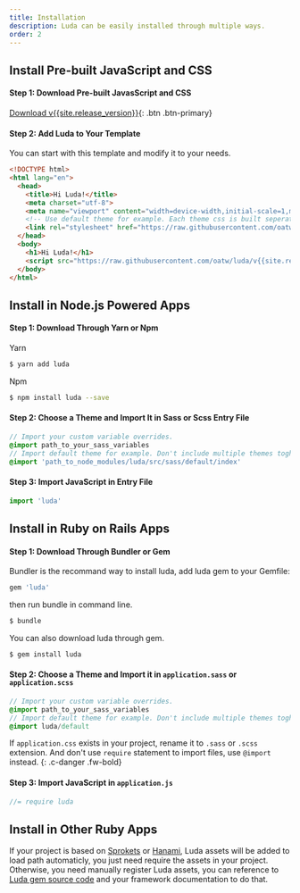 ```yaml
---
title: Installation
description: Luda can be easily installed through multiple ways.
order: 2
---
```


## Install Pre-built JavaScript and CSS

#### Step 1: Download Pre-built JavasScript and CSS

[Download v{{site.release_version}}](https://github.com/oatw/luda/raw/v{{site.release_version}}/release/dist/luda-{{site.release_version}}.zip){: .btn .btn-primary}

#### Step 2: Add Luda to Your Template
You can start with this template and modify it to your needs.

``` html
<!DOCTYPE html>
<html lang="en">
  <head>
    <title>Hi Luda!</title>
    <meta charset="utf-8">
    <meta name="viewport" content="width=device-width,initial-scale=1,maximum-scale=1">
    <!-- Use default theme for example. Each theme css is built seperately, don't include multiple themes toghther. -->
    <link rel="stylesheet" href="https://raw.githubusercontent.com/oatw/luda/v{{site.release_version}}/dist/css/luda-default.min.css">
  </head>
  <body>
    <h1>Hi Luda!</h1>
    <script src="https://raw.githubusercontent.com/oatw/luda/v{{site.release_version}}/dist/js/luda.min.js"></script>
  </body>
</html>
```

## Install in Node.js Powered Apps

#### Step 1: Download Through Yarn or Npm

Yarn
``` bash
$ yarn add luda
```

Npm
``` bash
$ npm install luda --save
```

#### Step 2: Choose a Theme and Import It in Sass or Scss Entry File

``` sass
// Import your custom variable overrides.
@import path_to_your_sass_variables
// Import default theme for example. Don't include multiple themes toghther.
@import 'path_to_node_modules/luda/src/sass/default/index'
```

#### Step 3: Import JavaScript in Entry File

``` javascript
import 'luda'
```


## Install in Ruby on Rails Apps

#### Step 1: Download Through Bundler or Gem

Bundler is the recommand way to install luda, add luda gem to your Gemfile:

``` ruby
gem 'luda'
```
then run bundle in command line.
``` bash
$ bundle
```
You can also download luda through gem.
``` bash
$ gem install luda
```


#### Step 2: Choose a Theme and Import it in `application.sass` or `application.scss`

``` sass
// Import your custom variable overrides.
@import path_to_your_sass_variables
// Import default theme for example. Don't include multiple themes toghther.
@import luda/default
```
If `application.css` exists in your project, rename it to `.sass` or `.scss` extension. And don't use `require` statement to import files, use `@import` instead.
{: .c-danger .fw-bold}

#### Step 3: Import JavaScript in `application.js`

``` javascript
//= require luda
```


## Install in Other Ruby Apps

If your project is based on [Sprokets]() or [Hanami](),
Luda assets will be added to load path automaticly,
you just need require the assets in your project.
Otherwise, you need manually register Luda assets,
you can reference to [Luda gem source code](https://github.com/oatw/luda/tree/v{{site.release_version}}/gem)
and your framework documentation to do that.
